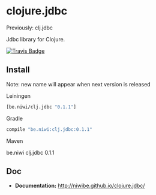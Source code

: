 # clojure.jdbc

Previously: clj.jdbc

Jdbc library for Clojure.

[![Travis Badge](https://img.shields.io/travis/niwibe/clj.jdbc.svg?style=flat)](https://travis-ci.org/niwibe/clj.jdbc "Travis Badge")


## Install

Note: new name will appear when next version is released

Leiningen

```clojure
[be.niwi/clj.jdbc "0.1.1"]
```

Gradle

```groovy
compile "be.niwi:clj.jdbc:0.1.1"
```

Maven

<dependency>
  <groupId>be.niwi</groupId>
  <artifactId>clj.jdbc</artifactId>
  <version>0.1.1</version>
</dependency>


## Doc

- **Documentation:** http://niwibe.github.io/clojure.jdbc/
